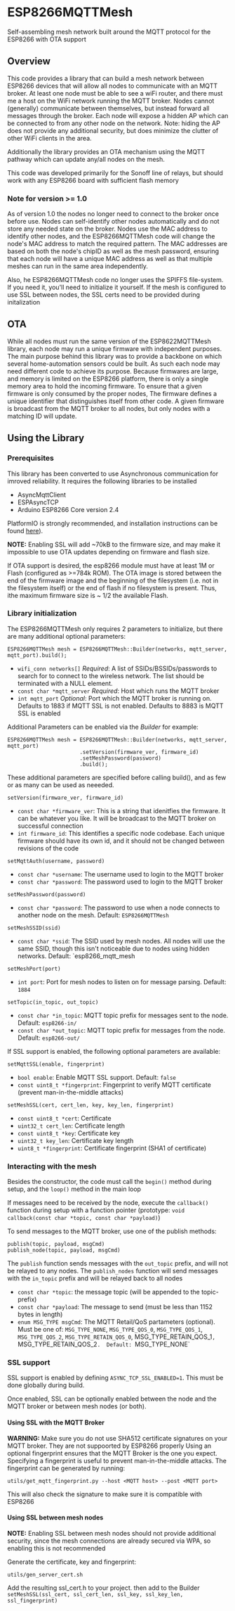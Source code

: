 # ESP8266MQTTMesh
Self-assembling mesh network built around the MQTT protocol for the ESP8266 with OTA support

## Overview
This code provides a library that can build a mesh network between ESP8266 devices that will allow all nodes to communicate
with an MQTT broker.  At least one node must be able to see a wiFi router, and there must me a host on the WiFi network running
the MQTT broker.
Nodes cannot (generally) communicate between themselves, but instead forward all messages through the broker.
Each node will expose a hidden AP which can be connected to from any other node on the network.  Note:  hiding the AP does not provide
any additional security, but does minimize the clutter of other WiFi clients in the area.

Additionally the library provides an OTA mechanism using the MQTT pathway which can update any/all nodes on the mesh.

This code was developed primarily for the Sonoff line of relays, but should work with any ESP8266 board with sufficient flash memory

### Note for version >= 1.0
As of version 1.0 the nodes no longer need to connect to the broker once before use.  Nodes can self-identify other nodes automatically
and do not store any needed state on the broker.  Nodes use the MAC address to identify other nodes, and the ESP8266MQTTMesh code
will change the node's MAC address to match the required pattern.  The MAC addresses are based on both the node's chipID as well as the mesh password, ensuring that each node will have a unique MAC address as well as that multiple meshes can run in the same area independently.

Also, he ESP8266MQTTMesh code no longer uses the SPIFFS file-system.  If you need it, you'll need to initialize it yourself.  If
the mesh is configured to use SSL between nodes, the SSL certs need to be provided during initalization

## OTA
While all nodes must run the same version of the ESP8622MQTTMesh library, each node may run a unique firmware with independent purposes.
The main purpose behind this library was to provide a backbone on which several home-automation sensors could be built.  As such
each node may need different code to achieve its purpose.  Because firmwares are large, and memory is limited on the ESP8266 platform,
there is only a single memory area to hold the incoming firmware.  To ensure that a given firmware is only consumed by the proper nodes,
The firmware defines a unique identifier that distinguishes itself from other code.  A given firmware is broadcast from the MQTT
broker to all nodes, but only nodes with a matching ID will update.

## Using the Library
### Prerequisites
This library has been converted to use Asynchronous communication for imroved reliability.  It requires the following libraries to be installed
* AsyncMqttClient
* ESPAsyncTCP
* Arduino ESP8266 Core version 2.4

PlatformIO is strongly recommended, and installation instructions can be found [here](http://docs.platformio.org/en/latest/platforms/espressif8266.html)).

**NOTE:** Enabling SSL will add ~70kB to the firmware size, and may make it impossible to use OTA updates depending on firmware and flash size.

If OTA support is desired, the esp8266 module must have at least 1M or Flash (configured as >=784k ROM).  The OTA image is stored
between the end of the firmware image and the beginning of the filesystem (i.e. not in the filesystem itself) or the end of flash if
no filesystem is present.  Thus, ithe maximum firmware size is ~ 1/2 the available Flash.

### Library initialization
The ESP8266MQTTMesh only requires 2 parameters to initialize, but there are many additional optional parameters:
```
ESP8266MQTTMesh mesh = ESP8266MQTTMesh::Builder(networks, mqtt_server, mqtt_port).build();
```
- `wifi_conn networks[]` *Required*: A list of SSIDs/BSSIDs/passwords to search for to connect to the wireless network.  The list should be terminated with a NULL element.
- `const char *mqtt_server` *Required*: Host which runs the MQTT broker
- `int mqtt_port` *Optional*: Port which the MQTT broker is running on.  Defaults to 1883 if MQTT SSL is not enabled.  Defaults to 8883 is MQTT SSL is enabled

Additional Parameters can be enabled via the *Builder* for example:
```
ESP8266MQTTMesh mesh = ESP8266MQTTMesh::Builder(networks, mqtt_server, mqtt_port)
                       .setVersion(firmware_ver, firmware_id)
                       .setMeshPassword(password)
                       .build();
```
These additional parameters are specified before calling build(), and as few or as many can be used as neeeded.

```
setVersion(firmware_ver, firmware_id)
```
- `const char *firmware_ver`: This is a string that idenitfies the firmware.  It can be whatever you like.  It will be broadcast to the MQTT broker on successful connection
- `int firmware_id`:  This identifies a specific node codebase.  Each unique firmware should have its own id, and it should not be changed between revisions of the code

```
setMqttAuth(username, password)
```
- `const char *username`: The username used to login to the MQTT broker
- `const char *password`: The password used to login to the MQTT broker

```
setMeshPassword(password)
```
- `const char *password`: The password to use when a node connects to another node on the mesh.  Default: `ESP8266MQTTMesh`

```
setMeshSSID(ssid)
```
- `const char *ssid`: The SSID used by mesh nodes.  All nodes will use the same SSID, though this isn't noticeable due to nodes using hidden networks.  Default: `esp8266_mqtt_mesh

```
setMeshPort(port)
```
- `int port`: Port for mesh nodes to listen on for message parsing. Default: `1884`

```
setTopic(in_topic, out_topic)
```
- `const char *in_topic`: MQTT topic prefix for messages sent to the node.  Default: `esp8266-in/`
- `const char *out_topic`: MQTT topic prefix for messages from the node. Default: `esp8266-out/`

If SSL support is enabled, the following optional parameters are available:
```
setMqttSSL(enable, fingerprint)
```
- `bool enable`: Enable MQTT SSL support.  Default: `false`
- `const uint8_t *fingerprint`: Fingerprint to verify MQTT certificate (prevent man-in-the-middle attacks)

```
setMeshSSL(cert, cert_len, key, key_len, fingerprint)
```
- `const uint8_t *cert`: Certificate
- `uint32_t cert_len`: Certificate length
- `const uint8_t *key`: Certificate key
- `uint32_t key_len`: Certificate key length
- `uint8_t *fingerprint`: Certificate fingerprint (SHA1 of certificate)

### Interacting with the mesh
Besides the constructor, the code must call the `begin()` method during setup, and the `loop()` method in the main loop

If messages need to be received by the node, execute the `callback()` function during setup with a function pointer
(prototype: `void callback(const char *topic, const char *payload)`)

To send messages to the MQTT broker, use one of the publish methods:
```
publish(topic, payload, msgCmd)
publish_node(topic, payload, msgCmd)
```
The `publish` function sends messages with the `out_topic` prefix, and will not be relayed to any nodes.  The `publish_nodes`
function will send messages with the `in_topic` prefix and will be relayed back to all nodes

- `const char *topic`: the message topic (will be appended to the topic-prefix)
- `const char *payload`: The message to send (must be less than 1152 bytes in length)
- `enum MSG_TYPE msgCmd`: The MQTT Retail/QoS partameters (optional).  Must be one of: `MSG_TYPE_NONE`,
  `MSG_TYPE_QOS_0`, `MSG_TYPE_QOS_1`, `MSG_TYPE_QOS_2`, `MSG_TYPE_RETAIN_QOS_0`, MSG_TYPE_RETAIN_QOS_1`,
  `MSG_TYPE_RETAIN_QOS_2`.  Default: `MSG_TYPE_NONE`

### SSL support
SSL support is enabled by defining `ASYNC_TCP_SSL_ENABLED=1`.  This must be done globally during build.

Once enabled, SSL can be optionally enabled between the node and the MQTT broker or between mesh nodes (or both).

#### Using SSL with the MQTT Broker
**WARNING:** Make sure you do not use SHA512 certificate signatures on your MQTT broker.  They are not suppoorted by ESP8266 properly
Using an optional fingerprint ensures that the MQTT Broker is the one you expect.  Specifying a fingerprint is useful to prevent man-in-the-middle attacks.
The fingerprint can be generated by running:
```
utils/get_mqtt_fingerprint.py --host <MQTT host> --post <MQTT port>
```
This will also check the signature to make sure it is compatible with ESP8266

#### Using SSL between mesh nodes
**NOTE:** Enabling SSL between mesh nodes should not provide additional security, since the mesh connections are already secured via WPA, so enabling this is not recommended

Generate the certificate, key and fingerprint:
```
utils/gen_server_cert.sh
```

Add the resulting ssl_cert.h to your project.  then add to the Builder `setMeshSSL(ssl_cert, ssl_cert_len, ssl_key, ssl_key_len, ssl_fingerprint)`

